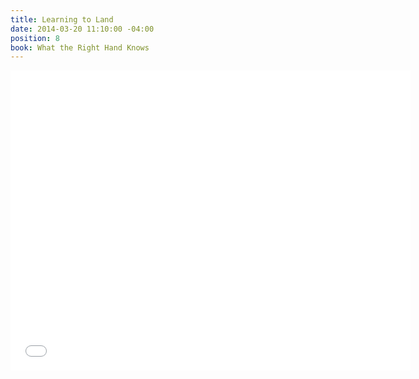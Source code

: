 ```yaml
---
title: Learning to Land
date: 2014-03-20 11:10:00 -04:00
position: 8
book: What the Right Hand Knows
---
```


<iframe width="640" height="480" src="//www.youtube.com/embed/WLiQs8Ha-Lc?rel=0&start=363" frameborder="0" allowfullscreen></iframe>

